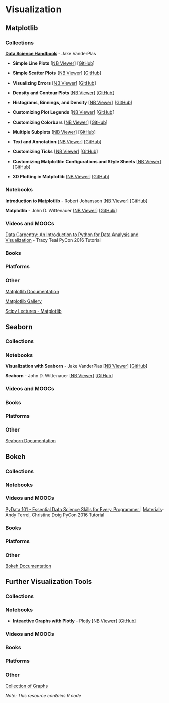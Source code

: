 # Visualization
## Matplotlib
### Collections
[**Data Science Handbook**](https://github.com/jakevdp/PythonDataScienceHandbook/tree/master/code_listings) - Jake VanderPlas

* __Simple Line Plots__ [[NB Viewer](http://nbviewer.jupyter.org/github/jakevdp/PythonDataScienceHandbook/blob/master/code_listings/04.01-Simple-Line-Plots.ipynb)] [[GitHub](https://github.com/jakevdp/PythonDataScienceHandbook/blob/master/code_listings/04.01-Simple-Line-Plots.ipynb)]

* __Simple Scatter Plots__ [[NB Viewer](http://nbviewer.jupyter.org/github/jakevdp/PythonDataScienceHandbook/blob/master/code_listings/04.02-Simple-Scatter-Plots.ipynb)] [[GitHub](https://github.com/jakevdp/PythonDataScienceHandbook/blob/master/code_listings/04.02-Simple-Scatter-Plots.ipynb)]

* __Visualizing Errors__ [[NB Viewer](http://nbviewer.jupyter.org/github/jakevdp/PythonDataScienceHandbook/blob/master/code_listings/04.03-Errorbars.ipynb)] [[GitHub](https://github.com/jakevdp/PythonDataScienceHandbook/blob/master/code_listings/04.03-Errorbars.ipynb)]

* __Density and Contour Plots__ [[NB Viewer](http://nbviewer.jupyter.org/github/jakevdp/PythonDataScienceHandbook/blob/master/code_listings/04.04-Density-and-Contour-Plots.ipynb)] [[GitHub](https://github.com/jakevdp/PythonDataScienceHandbook/blob/master/code_listings/04.04-Density-and-Contour-Plots.ipynb)]

* __Histograms, Binnings, and Density__ [[NB Viewer](http://nbviewer.jupyter.org/github/jakevdp/PythonDataScienceHandbook/blob/master/code_listings/04.05-Histograms-and-Binnings.ipynb)] [[GitHub](https://github.com/jakevdp/PythonDataScienceHandbook/blob/master/code_listings/04.05-Histograms-and-Binnings.ipynb)]

* __Customizing Plot Legends__ [[NB Viewer](http://nbviewer.jupyter.org/github/jakevdp/PythonDataScienceHandbook/blob/master/code_listings/04.06-Customizing-Legends.ipynb)] [[GitHub](https://github.com/jakevdp/PythonDataScienceHandbook/blob/master/code_listings/04.06-Customizing-Legends.ipynb)]

* __Customizing Colorbars__ [[NB Viewer](http://nbviewer.jupyter.org/github/jakevdp/PythonDataScienceHandbook/blob/master/code_listings/04.07-Customizing-Colorbars.ipynb)] [[GitHub](https://github.com/jakevdp/PythonDataScienceHandbook/blob/master/code_listings/04.07-Customizing-Colorbars.ipynb)]

* __Multiple Subplots__ [[NB Viewer](http://nbviewer.jupyter.org/github/jakevdp/PythonDataScienceHandbook/blob/master/code_listings/04.08-Multiple-Subplots.ipynb)] [[GitHub](https://github.com/jakevdp/PythonDataScienceHandbook/blob/master/code_listings/04.08-Multiple-Subplots.ipynb)]

* __Text and Annotation__ [[NB Viewer](http://nbviewer.jupyter.org/github/jakevdp/PythonDataScienceHandbook/blob/master/code_listings/04.09-Text-and-Annotation.ipynb)] [[GitHub](https://github.com/jakevdp/PythonDataScienceHandbook/blob/master/code_listings/04.09-Text-and-Annotation.ipynb)]

* __Customizing Ticks__ [[NB Viewer](http://nbviewer.jupyter.org/github/jakevdp/PythonDataScienceHandbook/blob/master/code_listings/04.10-Customizing-Ticks.ipynb)] [[GitHub](https://github.com/jakevdp/PythonDataScienceHandbook/blob/master/code_listings/04.10-Customizing-Ticks.ipynb)]

* __Customizing Matplotlib: Configurations and Style Sheets__ [[NB Viewer](http://nbviewer.jupyter.org/github/jakevdp/PythonDataScienceHandbook/blob/master/code_listings/04.11-Settings-and-Stylesheets.ipynb)] [[GitHub](https://github.com/jakevdp/PythonDataScienceHandbook/blob/master/code_listings/04.11-Settings-and-Stylesheets.ipynb)]

* __3D Plotting in Matplotlib__ [[NB Viewer](http://nbviewer.jupyter.org/github/jakevdp/PythonDataScienceHandbook/blob/master/code_listings/04.12-Three-Dimensional-Plotting.ipynb)] [[GitHub](https://github.com/jakevdp/PythonDataScienceHandbook/blob/master/code_listings/04.12-Three-Dimensional-Plotting.ipynb)]

### Notebooks
__Introduction to Matplotlib__ - Robert Johansson [[NB Viewer](http://nbviewer.jupyter.org/github/jrjohansson/scientific-python-lectures/blob/master/Lecture-4-Matplotlib.ipynb)] [[GitHub](https://github.com/jrjohansson/scientific-python-lectures/blob/master/Lecture-4-Matplotlib.ipynb)]

__Matplotlib__ - John D. Wittenauer [[NB Viewer](http://nbviewer.jupyter.org/github/jdwittenauer/ipython-notebooks/blob/master/notebooks/libraries/Matplotlib.ipynb)] [[GitHub](https://github.com/jdwittenauer/ipython-notebooks/blob/master/notebooks/libraries/Matplotlib.ipynb)]

### Videos and MOOCs
[Data Carpentry: An Introduction to Python for Data Analysis and Visualization](https://www.youtube.com/watch?v=Ws34Ho-1aDs)  - Tracy Teal PyCon 2016 Tutorial
### Books
### Platforms
### Other
[Matplotlib Documentation](http://matplotlib.org)

[Matplotlib Gallery](http://matplotlib.org/gallery.html)

[Scipy Lectures - Matplotlib](http://www.scipy-lectures.org/intro/matplotlib/index.html)

## Seaborn
### Collections
### Notebooks
__Visualization with Seaborn__ - Jake VanderPlas [[NB Viewer](http://nbviewer.jupyter.org/github/jakevdp/PythonDataScienceHandbook/blob/master/code_listings/04.14-Visualization-With-Seaborn.ipynb)] [[GitHub](https://github.com/jakevdp/PythonDataScienceHandbook/blob/master/code_listings/04.14-Visualization-With-Seaborn.ipynb)]

__Seaborn__ - John D. Wittenauer [[NB Viewer](http://nbviewer.jupyter.org/github/jdwittenauer/ipython-notebooks/blob/master/notebooks/libraries/Seaborn.ipynb)] [[GitHub](https://github.com/jdwittenauer/ipython-notebooks/blob/master/notebooks/libraries/Seaborn.ipynb)]
### Videos and MOOCs
### Books
### Platforms
### Other
[Seaborn Documentation](http://stanford.edu/~mwaskom/software/seaborn/index.html)

## Bokeh
### Collections
### Notebooks
### Videos and MOOCs
[PyData 101 - Essential Data Science Skills for Every Programmer ](https://www.youtube.com/watch?v=rudYHNAGbdk) |  [Materials](https://github.com/aterrel/pydata101/blob/master/2-bokeh.ipynb)- Andy Terrel, Christine Doig PyCon 2016 Tutorial
### Books
### Platforms
### Other
[Bokeh Documentation](http://bokeh.pydata.org/en/latest/)

## Further Visualization Tools
### Collections
### Notebooks
* __Inteactive Graphs with Plotly__ - Plotly [[NB Viewer](http://nbviewer.jupyter.org/gist/msund/7ac1203ded66fe8134cc)] [[GitHub]()]

### Videos and MOOCs
### Books
### Platforms
### Other
[Collection of Graphs](http://shinyapps.org/apps/RGraphCompendium/index.php?utm_campaign=Data%2BElixir&utm_medium=email&utm_source=Data_Elixir_102)

*Note: This resource contains R code*

